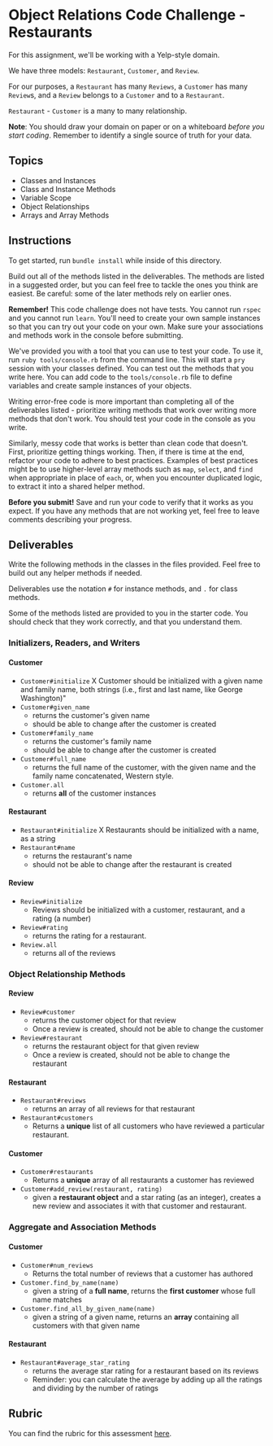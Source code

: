 # Object Relations Code Challenge - Restaurants

For this assignment, we'll be working with a Yelp-style domain.

We have three models: `Restaurant`, `Customer`, and `Review`.

For our purposes, a `Restaurant` has many `Reviews`, a `Customer` has many `Review`s, and a `Review` belongs to a `Customer` and to a `Restaurant`.

`Restaurant` - `Customer` is a many to many relationship.

**Note**: You should draw your domain on paper or on a whiteboard _before you start coding_. Remember to identify a single source of truth for your data.

## Topics

- Classes and Instances
- Class and Instance Methods
- Variable Scope
- Object Relationships
- Arrays and Array Methods

## Instructions

To get started, run `bundle install` while inside of this directory.

Build out all of the methods listed in the deliverables. The methods are listed in a suggested order, but you can feel free to tackle the ones you think are easiest. Be careful: some of the later methods rely on earlier ones.

**Remember!** This code challenge does not have tests. You cannot run `rspec` and you cannot run `learn`. You'll need to create your own sample instances so that you can try out your code on your own. Make sure your associations and methods work in the console before submitting.

We've provided you with a tool that you can use to test your code. To use it, run `ruby tools/console.rb` from the command line. This will start a `pry` session with your classes defined. You can test out the methods that you write here. You can add code to the `tools/console.rb` file to define variables and create sample instances of your objects.

Writing error-free code is more important than completing all of the deliverables listed - prioritize writing methods that work over writing more methods that don't work. You should test your code in the console as you write.

Similarly, messy code that works is better than clean code that doesn't. First, prioritize getting things working. Then, if there is time at the end, refactor your code to adhere to best practices. Examples of best practices might be to use higher-level array methods such as `map`, `select`, and `find` when appropriate in place of `each`, or, when you encounter duplicated logic, to extract it into a shared helper method.

**Before you submit!** Save and run your code to verify that it works as you expect. If you have any methods that are not working yet, feel free to leave comments describing your progress.

## Deliverables

Write the following methods in the classes in the files provided. Feel free to build out any helper methods if needed.

Deliverables use the notation `#` for instance methods, and `.` for class methods.

Some of the methods listed are provided to you in the starter code. You should check that they work correctly, and that you understand them.

### Initializers, Readers, and Writers

#### Customer

- `Customer#initialize`
  X Customer should be initialized with a given name and family name, both strings (i.e., first and last name, like George Washington)"
- `Customer#given_name`
  - returns the customer's given name
  - should be able to change after the customer is created
- `Customer#family_name`
  - returns the customer's family name
  - should be able to change after the customer is created
- `Customer#full_name`
  - returns the full name of the customer, with the given name and the family name concatenated, Western style.
- `Customer.all`
  - returns **all** of the customer instances

#### Restaurant

- `Restaurant#initialize`
  X Restaurants should be initialized with a name, as a string
- `Restaurant#name`
  - returns the restaurant's name
  - should not be able to change after the restaurant is created

#### Review

- `Review#initialize`
  - Reviews should be initialized with a customer, restaurant, and a rating (a number)
- `Review#rating`
  - returns the rating for a restaurant.
- `Review.all`
  - returns all of the reviews

### Object Relationship Methods

#### Review

- `Review#customer`
  - returns the customer object for that review
  - Once a review is created, should not be able to change the customer
- `Review#restaurant`
  - returns the restaurant object for that given review
  - Once a review is created, should not be able to change the restaurant

#### Restaurant

- `Restaurant#reviews`
  - returns an array of all reviews for that restaurant
- `Restaurant#customers`
  - Returns a **unique** list of all customers who have reviewed a particular restaurant.

#### Customer

- `Customer#restaurants`
  - Returns a **unique** array of all restaurants a customer has reviewed
- `Customer#add_review(restaurant, rating)`
  - given a **restaurant object** and a star rating (as an integer), creates a new review and associates it with that customer and restaurant.

### Aggregate and Association Methods

#### Customer

- `Customer#num_reviews`
  - Returns the total number of reviews that a customer has authored
- `Customer.find_by_name(name)`
  - given a string of a **full name**, returns the **first customer** whose full name matches
- `Customer.find_all_by_given_name(name)`
  - given a string of a given name, returns an **array** containing all customers with that given name

#### Restaurant

- `Restaurant#average_star_rating`
  - returns the average star rating for a restaurant based on its reviews
  - Reminder: you can calculate the average by adding up all the ratings and dividing by the number of ratings

## Rubric

You can find the rubric for this assessment [here](https://github.com/learn-co-curriculum/se-rubrics/blob/master/module-1.md).
